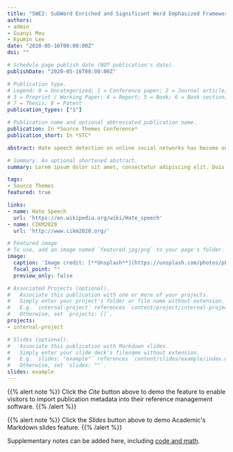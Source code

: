 ```yaml
---
title: "SWE2: SubWord Enriched and Significant Word Emphasized Framework for Hate Speech Detection"
authors:
- admin
- Guanyi Mou
- Kyumin Lee
date: "2020-05-16T00:00:00Z"
doi: ""

# Schedule page publish date (NOT publication's date).
publishDate: "2020-05-16T00:00:00Z"

# Publication type.
# Legend: 0 = Uncategorized; 1 = Conference paper; 2 = Journal article;
# 3 = Preprint / Working Paper; 4 = Report; 5 = Book; 6 = Book section;
# 7 = Thesis; 8 = Patent
publication_types: ["1"]

# Publication name and optional abbreviated publication name.
publication: In *Source Themes Conference*
publication_short: In *STC*

abstract: Hate speech detection on online social networks has become one of the emerging hot topics in recent years. With the broad spread and fast propagation speed across online social networks, hate speech makes significant impacts on society by increasing prejudice and hurting people. Therefore, there are aroused attention and concern from both industry and academia. In this paper, we address the hate speech problem and propose a novel hate speech detection framework called SWE2, which only relies on the content of messages and automatically identifies hate speech. In particular, our framework exploits both word-level semantic information and sub-word knowledge. It is intuitively persuasive and also practically performs well under a situation with/without character-level adversarial attack. Experimental results show that our proposed model achieves 0.975 accuracy and 0.953 macro F1, outperforming 7 state-of-the-art baselines under no adversarial attack. Our model robustly and significantly performed well under extreme adversarial attack (manipulation of 50% messages), achieving 0.957 accuracy and 0.934 macro F1.

# Summary. An optional shortened abstract.
summary: Lorem ipsum dolor sit amet, consectetur adipiscing elit. Duis posuere tellus ac convallis placerat. Proin tincidunt magna sed ex sollicitudin condimentum.

tags:
- Source Themes
featured: true

links:
- name: Hate Speech
  url: 'https://en.wikipedia.org/wiki/Hate_speech'
- name: CIKM2020
  url: 'http://www.cikm2020.org/'

# Featured image
# To use, add an image named `featured.jpg/png` to your page's folder. 
image:
  caption: 'Image credit: [**Unsplash**](https://unsplash.com/photos/pLCdAaMFLTE)'
  focal_point: ""
  preview_only: false

# Associated Projects (optional).
#   Associate this publication with one or more of your projects.
#   Simply enter your project's folder or file name without extension.
#   E.g. `internal-project` references `content/project/internal-project/index.md`.
#   Otherwise, set `projects: []`.
projects:
- internal-project

# Slides (optional).
#   Associate this publication with Markdown slides.
#   Simply enter your slide deck's filename without extension.
#   E.g. `slides: "example"` references `content/slides/example/index.md`.
#   Otherwise, set `slides: ""`.
slides: example
---
```


{{% alert note %}}
Click the *Cite* button above to demo the feature to enable visitors to import publication metadata into their reference management software.
{{% /alert %}}

{{% alert note %}}
Click the *Slides* button above to demo Academic's Markdown slides feature.
{{% /alert %}}

Supplementary notes can be added here, including [code and math](https://sourcethemes.com/academic/docs/writing-markdown-latex/).

